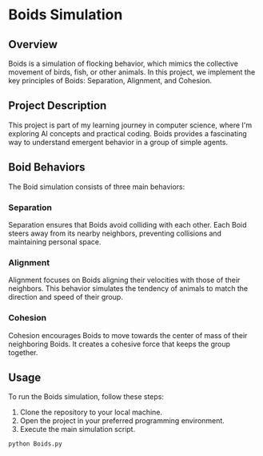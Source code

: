 # Boids Simulation

## Overview
Boids is a simulation of flocking behavior, which mimics the collective movement of birds, fish, or other animals. In this project, we implement the key principles of Boids: Separation, Alignment, and Cohesion.

## Project Description
This project is part of my learning journey in computer science, where I'm exploring AI concepts and practical coding. Boids provides a fascinating way to understand emergent behavior in a group of simple agents.

## Boid Behaviors
The Boid simulation consists of three main behaviors:

### Separation
Separation ensures that Boids avoid colliding with each other. Each Boid steers away from its nearby neighbors, preventing collisions and maintaining personal space.

### Alignment
Alignment focuses on Boids aligning their velocities with those of their neighbors. This behavior simulates the tendency of animals to match the direction and speed of their group.

### Cohesion
Cohesion encourages Boids to move towards the center of mass of their neighboring Boids. It creates a cohesive force that keeps the group together.

## Usage
To run the Boids simulation, follow these steps:

1. Clone the repository to your local machine.
2. Open the project in your preferred programming environment.
3. Execute the main simulation script.

```python
python Boids.py
